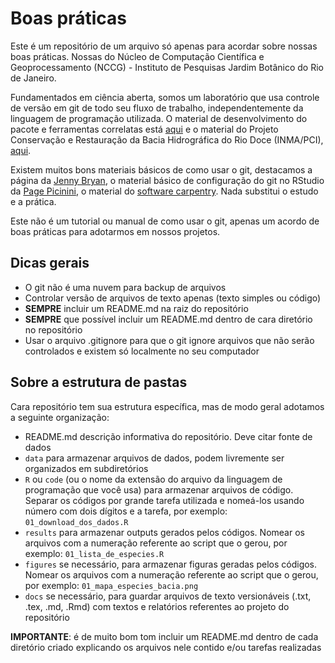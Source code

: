 # Boas práticas

Este é um repositório de um arquivo só apenas para acordar sobre nossas boas práticas. Nossas do Núcleo de Computação Científica e Geoprocessamento (NCCG) - Instituto de Pesquisas Jardim Botânico do Rio de Janeiro.

Fundamentados em ciência aberta, somos um laboratório que usa controle de versão em git de todo seu fluxo de trabalho, independentemente da linguagem de programação utilizada. O material de desenvolvimento do pacote e ferramentas correlatas está [aqui](https://github.com/Model-R) e o material do Projeto Conservação e Restauração da Bacia Hidrográfica do Rio Doce (INMA/PCI), [aqui](https://github.com/Projeto-BHRD-INMA). 

Existem muitos bons materiais básicos de como usar o git, destacamos a página da [Jenny Bryan](https://happygitwithr.com/), o material básico de configuração do git no RStudio da [Page Picinini](https://pagepiccinini.com/r-course/lesson-0-introduction-and-set-up/), o material do [software carpentry](https://swcarpentry.github.io/git-novice/). Nada substitui o estudo e a prática.

Este não é um tutorial ou manual de como usar o git, apenas um acordo de boas práticas para adotarmos em nossos projetos.

## Dicas gerais

+ O git não é uma nuvem para backup de arquivos
+ Controlar versão de arquivos de texto apenas (texto simples ou código)
+ **SEMPRE** incluir um README.md na raiz do repositório
+ **SEMPRE** que possível incluir um README.md dentro de cara diretório no repositório
+ Usar o arquivo .gitignore para que o git ignore arquivos que não serão controlados e existem só localmente no seu computador

## Sobre a estrutura de pastas

Cara repositório tem sua estrutura específica, mas de modo geral adotamos a seguinte organização:

+ README.md descrição informativa do repositório. Deve citar fonte de dados
+ `data` para armazenar arquivos de dados, podem livremente ser organizados em subdiretórios
+ `R` ou `code` (ou o nome da extensão do arquivo da linguagem de programação que você usa) para armazenar arquivos de código. Separar os códigos por grande tarefa utilizada e nomeá-los usando número com dois dígitos e a tarefa, por exemplo: `01_download_dos_dados.R`
+ `results` para armazenar outputs gerados pelos códigos. Nomear os arquivos com a numeração referente ao script que o gerou, por exemplo: `01_lista_de_especies.R`
+ `figures` se necessário, para armazenar figuras geradas pelos códigos. Nomear os arquivos com a numeração referente ao script que o gerou, por exemplo: `01_mapa_especies_bacia.png`
+ `docs` se necessário, para guardar arquivos de texto versionáveis (.txt, .tex, .md, .Rmd) com textos e relatórios referentes ao projeto do repositório

**IMPORTANTE**: é de muito bom tom incluir um README.md dentro de cada diretório criado explicando os arquivos nele contido e/ou tarefas realizadas

